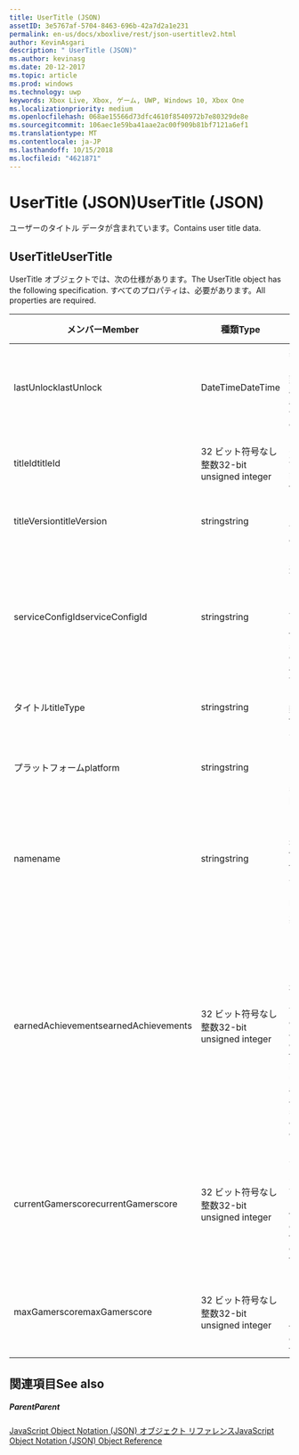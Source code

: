 ```yaml
---
title: UserTitle (JSON)
assetID: 3e5767af-5704-8463-696b-42a7d2a1e231
permalink: en-us/docs/xboxlive/rest/json-usertitlev2.html
author: KevinAsgari
description: " UserTitle (JSON)"
ms.author: kevinasg
ms.date: 20-12-2017
ms.topic: article
ms.prod: windows
ms.technology: uwp
keywords: Xbox Live, Xbox, ゲーム, UWP, Windows 10, Xbox One
ms.localizationpriority: medium
ms.openlocfilehash: 068ae15566d73dfc4610f8540972b7e80329de8e
ms.sourcegitcommit: 106aec1e59ba41aae2ac00f909b81bf7121a6ef1
ms.translationtype: MT
ms.contentlocale: ja-JP
ms.lasthandoff: 10/15/2018
ms.locfileid: "4621871"
---
```

# <a name="usertitle-json"></a><span data-ttu-id="e6b52-104">UserTitle (JSON)</span><span class="sxs-lookup"><span data-stu-id="e6b52-104">UserTitle (JSON)</span></span>
<span data-ttu-id="e6b52-105">ユーザーのタイトル データが含まれています。</span><span class="sxs-lookup"><span data-stu-id="e6b52-105">Contains user title data.</span></span> 
<a id="ID4EN"></a>

 
## <a name="usertitle"></a><span data-ttu-id="e6b52-106">UserTitle</span><span class="sxs-lookup"><span data-stu-id="e6b52-106">UserTitle</span></span>
 
<span data-ttu-id="e6b52-107">UserTitle オブジェクトでは、次の仕様があります。</span><span class="sxs-lookup"><span data-stu-id="e6b52-107">The UserTitle object has the following specification.</span></span> <span data-ttu-id="e6b52-108">すべてのプロパティは、必要があります。</span><span class="sxs-lookup"><span data-stu-id="e6b52-108">All properties are required.</span></span>
 
| <span data-ttu-id="e6b52-109">メンバー</span><span class="sxs-lookup"><span data-stu-id="e6b52-109">Member</span></span>| <span data-ttu-id="e6b52-110">種類</span><span class="sxs-lookup"><span data-stu-id="e6b52-110">Type</span></span>| <span data-ttu-id="e6b52-111">説明</span><span class="sxs-lookup"><span data-stu-id="e6b52-111">Description</span></span>| 
| --- | --- | --- | 
| <span data-ttu-id="e6b52-112">lastUnlock</span><span class="sxs-lookup"><span data-stu-id="e6b52-112">lastUnlock</span></span>| <span data-ttu-id="e6b52-113">DateTime</span><span class="sxs-lookup"><span data-stu-id="e6b52-113">DateTime</span></span>| <span data-ttu-id="e6b52-114">実績を獲得した最後の時刻。</span><span class="sxs-lookup"><span data-stu-id="e6b52-114">The time an achievement was last earned.</span></span>| 
| <span data-ttu-id="e6b52-115">titleId</span><span class="sxs-lookup"><span data-stu-id="e6b52-115">titleId</span></span>| <span data-ttu-id="e6b52-116">32 ビット符号なし整数</span><span class="sxs-lookup"><span data-stu-id="e6b52-116">32-bit unsigned integer</span></span>| <span data-ttu-id="e6b52-117">タイトルの一意の識別子。</span><span class="sxs-lookup"><span data-stu-id="e6b52-117">The unique identifier for the title.</span></span>| 
| <span data-ttu-id="e6b52-118">titleVersion</span><span class="sxs-lookup"><span data-stu-id="e6b52-118">titleVersion</span></span>| <span data-ttu-id="e6b52-119">string</span><span class="sxs-lookup"><span data-stu-id="e6b52-119">string</span></span>| <span data-ttu-id="e6b52-120">タイトルのバージョン。</span><span class="sxs-lookup"><span data-stu-id="e6b52-120">The version of the title.</span></span>| 
| <span data-ttu-id="e6b52-121">serviceConfigId</span><span class="sxs-lookup"><span data-stu-id="e6b52-121">serviceConfigId</span></span>| <span data-ttu-id="e6b52-122">string</span><span class="sxs-lookup"><span data-stu-id="e6b52-122">string</span></span>| <span data-ttu-id="e6b52-123">タイトルに関連付けられているプライマリ サービス構成のセットの ID です。</span><span class="sxs-lookup"><span data-stu-id="e6b52-123">ID of the primary service config set associated with the title.</span></span>| 
| <span data-ttu-id="e6b52-124">タイトル</span><span class="sxs-lookup"><span data-stu-id="e6b52-124">titleType</span></span>| <span data-ttu-id="e6b52-125">string</span><span class="sxs-lookup"><span data-stu-id="e6b52-125">string</span></span>| <span data-ttu-id="e6b52-126">タイトルの種類。</span><span class="sxs-lookup"><span data-stu-id="e6b52-126">The title type.</span></span>| 
| <span data-ttu-id="e6b52-127">プラットフォーム</span><span class="sxs-lookup"><span data-stu-id="e6b52-127">platform</span></span>| <span data-ttu-id="e6b52-128">string</span><span class="sxs-lookup"><span data-stu-id="e6b52-128">string</span></span>| <span data-ttu-id="e6b52-129">サポートされているプラットフォームです。</span><span class="sxs-lookup"><span data-stu-id="e6b52-129">The supported platform.</span></span>| 
| <span data-ttu-id="e6b52-130">name</span><span class="sxs-lookup"><span data-stu-id="e6b52-130">name</span></span>| <span data-ttu-id="e6b52-131">string</span><span class="sxs-lookup"><span data-stu-id="e6b52-131">string</span></span>| <span data-ttu-id="e6b52-132">このタイトルのテキストの名前。</span><span class="sxs-lookup"><span data-stu-id="e6b52-132">The text name of this title.</span></span> <span data-ttu-id="e6b52-133">最大長 22 です。</span><span class="sxs-lookup"><span data-stu-id="e6b52-133">Maximum length 22.</span></span>| 
| <span data-ttu-id="e6b52-134">earnedAchievements</span><span class="sxs-lookup"><span data-stu-id="e6b52-134">earnedAchievements</span></span>| <span data-ttu-id="e6b52-135">32 ビット符号なし整数</span><span class="sxs-lookup"><span data-stu-id="e6b52-135">32-bit unsigned integer</span></span>| <span data-ttu-id="e6b52-136">実績の数は、ロック解除した実績を含む、タイトルの獲得し、課題が正常に完了します。</span><span class="sxs-lookup"><span data-stu-id="e6b52-136">The number of achievements earned for the title, including unlocked achievements and successfully completed challenges.</span></span>| 
| <span data-ttu-id="e6b52-137">currentGamerscore</span><span class="sxs-lookup"><span data-stu-id="e6b52-137">currentGamerscore</span></span>| <span data-ttu-id="e6b52-138">32 ビット符号なし整数</span><span class="sxs-lookup"><span data-stu-id="e6b52-138">32-bit unsigned integer</span></span>| <span data-ttu-id="e6b52-139">このユーザーがこのタイトルでの原因の合計ゲーマー スコア。</span><span class="sxs-lookup"><span data-stu-id="e6b52-139">The total gamerscore this user has earned in this title.</span></span>| 
| <span data-ttu-id="e6b52-140">maxGamerscore</span><span class="sxs-lookup"><span data-stu-id="e6b52-140">maxGamerscore</span></span>| <span data-ttu-id="e6b52-141">32 ビット符号なし整数</span><span class="sxs-lookup"><span data-stu-id="e6b52-141">32-bit unsigned integer</span></span>| <span data-ttu-id="e6b52-142">このタイトルの合計の可能なゲーマー スコア。</span><span class="sxs-lookup"><span data-stu-id="e6b52-142">The total possible gamerscore for this title.</span></span>| 
  
<a id="ID4EFE"></a>

 
## <a name="see-also"></a><span data-ttu-id="e6b52-143">関連項目</span><span class="sxs-lookup"><span data-stu-id="e6b52-143">See also</span></span>
 
<a id="ID4EHE"></a>

 
##### <a name="parent"></a><span data-ttu-id="e6b52-144">Parent</span><span class="sxs-lookup"><span data-stu-id="e6b52-144">Parent</span></span> 

[<span data-ttu-id="e6b52-145">JavaScript Object Notation (JSON) オブジェクト リファレンス</span><span class="sxs-lookup"><span data-stu-id="e6b52-145">JavaScript Object Notation (JSON) Object Reference</span></span>](atoc-xboxlivews-reference-json.md)

   